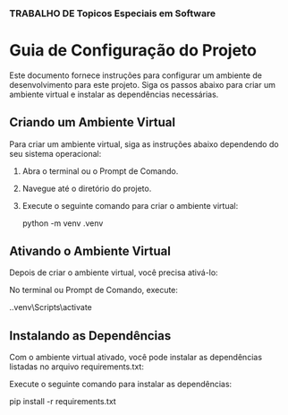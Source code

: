 ### TRABALHO DE Topicos Especiais em Software


# Guia de Configuração do Projeto

Este documento fornece instruções para configurar um ambiente de desenvolvimento para este projeto. Siga os passos abaixo para criar um ambiente virtual e instalar as dependências necessárias.

## Criando um Ambiente Virtual

Para criar um ambiente virtual, siga as instruções abaixo dependendo do seu sistema operacional:

1. Abra o terminal ou o Prompt de Comando.
2. Navegue até o diretório do projeto.
3. Execute o seguinte comando para criar o ambiente virtual:

   python -m venv .venv

## Ativando o Ambiente Virtual
Depois de criar o ambiente virtual, você precisa ativá-lo:

No terminal ou Prompt de Comando, execute:
  
  .\.venv\Scripts\activate

## Instalando as Dependências
Com o ambiente virtual ativado, você pode instalar as dependências listadas no arquivo requirements.txt:

Execute o seguinte comando para instalar as dependências:

  pip install -r requirements.txt
